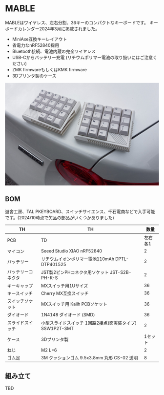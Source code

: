 # MABLE

MABLEはワイヤレス、左右分割、36キーのコンパクトなキーボードです。
キーボードカレンダー2024年3月に掲載されました。

* MiniAxe互換キーレイアウト
* 省電力なnRF52840採用
* Bluetooth接続、電池内蔵の完全ワイヤレス
* USB-Cからバッテリー充電 (リチウムポリマー電池の取り扱いにはご注意ください)
* ZMK firmwareもしくはKMK firmware
* 3Dプリンタ製のケース

![MABLE](mable.jpg)

## BOM

遊舎工房、TAL PKEYBOARD、スイッチサイエンス、千石電商などで入手可能です。(2024/10時点で欠品の部品がいくつかありました)

| TH   | TH   | 数量 |
| ---- | ---- | ---- |
| PCB   | TD   | 左右各1   |
| マイコン | Seeed Studio XIAO nRF52840 | 2 |
| バッテリー | リチウムイオンポリマー電池110mAh DPTL-DTP401525 | 2 |
| バッテリーコネクタ | JST製2ピンPHコネクタ用ソケット JST-S2B-PH-K-S  | 2   |
|キーキャップ| MXスイッチ用1Uサイズ|36|
| キースイッチ | Cherry MX互換スイッチ | 36 |
| スイッチソケット | MXスイッチ用 Kailh PCBソケット | 36 |
| ダイオード | 1N4148 ダイオード (SMD) | 36 |
| スライドスイッチ | 小型スライドスイッチ 1回路2接点(面実装タイプ)  SSW1P2T-SMT | 2 |
| ケース | 3Dプリンタ製 | 1セット   |
| ねじ | M2 L=6   | 2  |
| ゴム足 | 3M クッションゴム 9.5x3.8mm 丸形 CS-02 透明 | 8  |

## 組み立て

TBD
